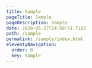 ```yaml
---
title: Sample
pageTitle: Sample
pageDescription: Sample
date: 2020-05-27T14:50:51.718Z
path: /sample
permalink: /sample/index.html
eleventyNavigation:
  order: 0
  key: Sample
---
```

